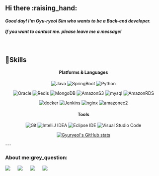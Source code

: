 <div> <h2>Hi there :raising_hand:</h2>
 <H5>Good day! I'm Gyu-ryeol Sim who wants to be a Back-end developer.  
  <br/>
  <br/>
  If you want to contact me. please leave me a message!</H5>
  </div>
  
<br/>
  

## 💪Skills

<div align="center">

#### Platforms & Languages
![Java](https://img.shields.io/badge/Java-007396.svg?&style=flat&logo=Java&logoColor=white)
![SpringBoot](https://img.shields.io/badge/springboot-6DB33F?style=flat&logo=springboot&logoColor=white) 
![Python](https://img.shields.io/badge/Python-3776AB.svg?&style=flat&logo=Python&logoColor=white)



![Oracle](https://img.shields.io/badge/Oracle-F80000.svg?&style=flat&logo=Oracle&logoColor=white)
![Redis](https://img.shields.io/badge/redis-%23DD0031.svg?style=flat&logo=redis&logoColor=white) 
![MongoDB](https://img.shields.io/badge/mongoDB-47A248?style=flat&logo=MongoDB&logoColor=white)
![AmazonS3](https://img.shields.io/badge/AmazonS3-569A31?style=flat&logo=AmazonS3&logoColor=white)
![mysql](https://img.shields.io/badge/mysql-4479A1?style=flat&logo=mysql&logoColor=white)
![AmazonRDS](https://img.shields.io/badge/AmazonRDS-527FFF?style=flat&logo=AmazonRDS&logoColor=white)

![docker](https://img.shields.io/badge/docker-2496ED?style=flat&logo=docker&logoColor=white)
![Jenkins](https://img.shields.io/badge/Jenkins-D24939?style=flat&logo=Jenkins&logoColor=white)
![nginx](https://img.shields.io/badge/nginx-009639?style=flat&logo=nginx&logoColor=white)
![amazonec2](https://img.shields.io/badge/amazonec2-FF9900?style=flat&logo=amazonec2&logoColor=white)

#### Tools
![Git](https://img.shields.io/badge/Git-F05032.svg?&style=flat&logo=Git&logoColor=white)
![IntelliJ IDEA](https://img.shields.io/badge/IntelliJ-000000?&style=flat&logo=intellijidea&logoColor=white)
![Eclipse IDE](https://img.shields.io/badge/Eclipse%20IDE-2C2255.svg?&style=flat&logo=Eclipse%20IDE&logoColor=white)
![Visual Studio Code](https://img.shields.io/badge/Visual%20Studio%20Code-007ACC.svg?&style=flat&logo=Visual%20Studio%20Code&logoColor=white)


[![Gyuryeol's GitHub stats](https://github-readme-stats.vercel.app/api?username=simgyuryeol&show_icons=true&theme=buefy)](https://github.com/simgyuryeol/github-readme-stats) 

</div>
---

<br/>

<div> <h3>About me:grey_question:</h3>
  <a href="https://www.instagram.com/gyuryeolsim/?hl=ko" target="_blank"><img src="https://img.shields.io/badge/Instagram-E4405F?style=flat&logo=Instagram&logoColor=white"/></a>
  <a href="mailto:wvxyz@naver.com"><img src="https://img.shields.io/badge/Gmail-d14836?style=flat&logo=Gmail&logoColor=white&link=mailto:wvxyz@naver.com"style="height : auto; margin-left : 20px; margin-right : 20px;"/></a>
  <a href="https://www.linkedin.com/in/%EA%B7%9C%EB%A0%AC-%EC%8B%AC-aa04b1209/" target="_blank"><img src="https://img.shields.io/badge/LinkedIn-0A66C2?style=flate&logo=LinkedIn&logoColor=white"/></a>
  <a href="https://potent-stop-a1b.notion.site/GyuRyeol-Sim-6b67b4ddf2cf489bb36c78ebe04f7b8a"><img src="https://img.shields.io/badge/-Portfolio-000000?style=flat&logo=Notion&logoColor=white&link=https://programmers.co.kr/pr/kcms2369_4704"style="height : auto; margin-left : 20px; margin-right : 20px;"/></a>
</div>

    
<!--
**simgyuryeol/simgyuryeol** is a ✨ _special_ ✨ repository because its `README.md` (this file) appears on your GitHub profile.

Here are some ideas to get you started:

- 🔭 I’m currently working on ...
- 🌱 I’m currently learning ...
- 👯 I’m looking to collaborate on ...
- 🤔 I’m looking for help with ...
- 💬 Ask me about ...
- 📫 How to reach me: ...
- 😄 Pronouns: ...
- ⚡ Fun fact: ...
-->
